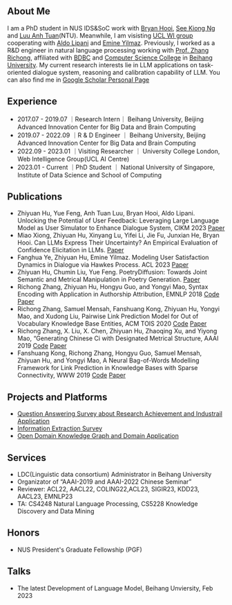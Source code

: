 
## About Me

I am a PhD student in NUS IDS&SoC work with [Bryan Hooi](https://www.comp.nus.edu.sg/cs/people/bhooi/), [See Kiong Ng](https://www.comp.nus.edu.sg/~ngsk/) and  [Luu Anh Tuan](https://tuanluu.github.io/)(NTU). Meanwhile, I am visisting [UCL WI group](https://wi.cs.ucl.ac.uk/) cooperating with [Aldo Lipani](https://aldolipani.com/) and [Emine Yilmaz](https://sites.google.com/site/emineyilmaz/). Previously, I worked as a R&D engineer in natural language processing working with [Prof. Zhang Richong](http://act.buaa.edu.cn/zhangrc/), affiliated with [BDBC](http://bdbc.buaa.edu.cn/?lang=zh) and [Computer Science College](http://scse.buaa.edu.cn/) in [Beihang University](www.buaa.edu.cn). My current research interests lie in LLM applications on task-oriented dialogue system, reasoning and calibration capability of LLM. You can also find me in [Google Scholar Personal Page](https://scholar.google.com/citations?hl=en&user=gQ1t5EUAAAAJ)


## Experience

- 2017.07 - 2019.07 ｜Research Intern｜ Beihang University, Beijing Advanced Innovation Center for Big Data and Brain Computing 
- 2019.07 - 2022.09 ｜R & D Engineer ｜ Beihang University, Beijing Advanced Innovation Center for Big Data and Brain Computing
- 2022.09 - 2023.01 ｜Visiting Researcher ｜ University College London, Web Intelligence Group(UCL AI Centre)
- 2023.01 - Current ｜PhD Student    ｜ National University of Singapore, Institute of Data Science and School of Computing


## Publications
- Zhiyuan Hu, Yue Feng, Anh Tuan Luu, Bryan Hooi, Aldo Lipani. Unlocking the Potential of User Feedback: Leveraging Large Language Model as User Simulator to Enhance Dialogue System, CIKM 2023  [Paper](https://arxiv.org/abs/2306.09821)
- Miao Xiong, Zhiyuan Hu, Xinyang Lu, Yifei Li, Jie Fu, Junxian He, Bryan Hooi. Can LLMs Express Their Uncertainty? An Empirical Evaluation of Confidence Elicitation in LLMs. [Paper](https://arxiv.org/abs/2306.13063)
- Fanghua Ye, Zhiyuan Hu, Emine Yilmaz. Modeling User Satisfaction Dynamics in Dialogue via Hawkes Process. ACL 2023 [Paper](https://arxiv.org/abs/2305.12594)
- Zhiyuan Hu, Chumin Liu, Yue Feng. PoetryDiffusion: Towards Joint Semantic and Metrical Manipulation in Poetry Generation. [Paper](https://arxiv.org/abs/2306.08456)
- Richong Zhang, Zhiyuan Hu, Hongyu Guo, and Yongyi Mao, Syntax Encoding with Application in Authorship Attribution, EMNLP 2018 [Code](https://github.com/BDBC-KG-NLP/Syntax-Encoding_EMNLP2018) [Paper](https://aclanthology.org/D18-1294.pdf)
- Richong Zhang, Samuel Mensah, Fanshuang Kong, Zhiyuan Hu, Yongyi Mao, and Xudong Liu, Pairwise Link Prediction Model for Out of Vocabulary Knowledge Base Entities, ACM TOIS 2020 [Code]() [Paper](https://dl.acm.org/doi/pdf/10.1145/3406116)
- Richong Zhang, X. Liu, X. Chen, Zhiyuan Hu, Zhaoqing Xu, and Yiyong Mao, “Generating Chinese Ci with Designated Metrical Structure, AAAI 2019 [Code](https://github.com/BDBC-KG-NLP/Generating-Chinese-Ci_AAAI2019) [Paper](https://ojs.aaai.org/index.php/AAAI/article/view/4736/4614)
- Fanshuang Kong, Richong Zhang, Hongyu Guo, Samuel Mensah, Zhiyuan Hu, and Yongyi Mao, A Neural Bag-of-Words Modelling Framework for Link Prediction in Knowledge Bases with Sparse Connectivity, WWW 2019 [Code]() [Paper](https://dl.acm.org/doi/pdf/10.1145/3308558.3313550)



## Projects and Platforms

- [Question Answering Survey about Research Achievement and Industrail Application](https://github.com/BDBC-KG-NLP/QA-Survey)
- [Information Extraction Survey](https://github.com/BDBC-KG-NLP/IE-Survey)
- [Open Domain Knowledge Graph and Domain Application](www.actkg.com)

## Services

- LDC(Linguistic data consortium) Administrator in Beihang University
- Organizator of “AAAI-2019 and AAAI-2022 Chinese Seminar”
- Reviewer: ACL22, AACL22, COLING22,ACL23, SIGIR23, KDD23, AACL23, EMNLP23
- TA: CS4248 Natural Language Processing, CS5228 Knowledge Discovery and Data Mining

## Honors
- NUS President's Graduate Fellowship (PGF)

## Talks
- The latest Development of Language Model, Beihang Unviersity, Feb 2023



